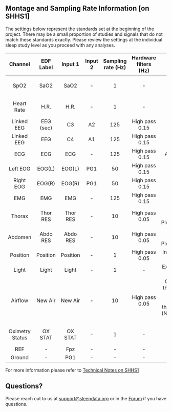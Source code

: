 ## Montage and Sampling Rate Information [on SHHS1]

The settings below represent the standards set at the beginning of the project. There may be a small proportion of studies and signals that do not match these standards exactly. Please review the settings at the individual sleep study level as you proceed with any analyses.

| Channel         | EDF Label | Input 1  | Input 2 | Sampling rate (Hz) | Hardware filters (Hz) | Sensor type                                                                          |
|:---------------:|:---------:|:--------:|:-------:|:------------------:|:---------------------:|:------------------------------------------------------------------------------------:|
| SpO2            | SaO2      | SaO2     | -       | 1                  | -                     | Nonin XPOD 3011, 8000 sensor                                                         |
| Heart Rate      | H.R.      | H.R.     | -       | 1                  | -                     | Nonin XPOD 3011, 8000 sensor                                                         |
| Linked EEG      | EEG (sec) | C3       | A2      | 125                | High pass 0.15        | Gold cup electrode                                                                   |
| Linked EEG      | EEG       | C4       | A1      | 125                | High pass 0.15        | Gold cup electrode                                                                   |
| ECG             | ECG       | ECG      | -       | 125                | High pass 0.15        | Ag/AgCl patch                                                                        |
| Left EOG        | EOG(L)    | EOG(L)   | PG1     | 50                 | High pass 0.15        | Gold cup electrode                                                                   |
| Right EOG       | EOG(R)    | EOG(R)   | PG1     | 50                 | High pass 0.15        | Gold cup electrode                                                                   |
| EMG             | EMG       | EMG      | -       | 125                | High pass 0.15        | Gold cup electrode                                                                   |
| Thorax          | Thor RES  | Thor RES | -       | 10                 | High pass 0.05        | Respitrace Inductance Plethysmography                                                |
| Abdomen         | Abdo RES  | Abdo RES | -       | 10                 | High pass 0.05        | Respitrace Inducatnce Plethysmography                                                |
| Position        | Position  | Position | -       | 1                  | High pass 0.05        | Internal mercury gauge                                                               |
| Light           | Light     | Light    | -       | 1                  | -                     | External ambient light sensor                                                        |
| Airflow         | New Air   | New Air  | -       | 10                 | High pass 0.05        | Compumedics thermistor (AUX channel 12)/ProTech thermistor M325 (New Air channel 17) |
| Oximetry Status | OX STAT   | OX STAT  | -       | 1                  | -                     | Nonin XPOD 3011, 8000 sensor                                                         |
| REF             | -         | Fpz      | -       | -                  | -                     | -                                                                                    |
| Ground          | -         | PG1      | -       | -                  | -                     | -                                                                                    |

For more information please refer to [Technical Notes on SHHS1](:pages_path:/08-equipment-shhs1.md)

## Questions?

Please reach out to us at support@sleepdata.org or in the [Forum](https://sleepdata.org/forum) if you have questions.
